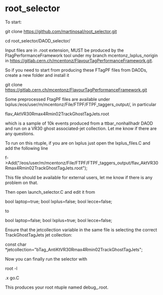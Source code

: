 # root_selector

To start:

git clone https://github.com/martinosal/root_selector.git

cd root_selector/DAOD_selector/

Input files are in .root extension, MUST be produced by the FtagPerformanceFramework tool under my branch mcentonz_lxplus_norigin in https://gitlab.cern.ch/mcentonz/FlavourTagPerformanceFramework.git. 

So if you need to start from producing these FTagPF files from DAODs, create a new folder and install it

git clone https://gitlab.cern.ch/mcentonz/FlavourTagPerformanceFramework.git

Some preprocessed FtagPF files are available under lxplus:/eos/user/m/mcentonz/File/FTPF/FTPF_taggers_output/, in particular

flav_AktVR30Rmax4Rmin02TrackGhostTagJets.root

which is a sample of 10k events produced from a ttbar_nonhallhadr DAOD and run on a VR30 ghost associated-jet collection. Let me know if there are any questions.

To run on this ntuple, if you are on lxplus just open the lxplus_files.C and add the following line

f->Add("/eos/user/m/mcentonz/File/FTPF/FTPF_taggers_output/flav_AktVR30Rmax4Rmin02TrackGhostTagJets.root");

This file should be available for external users, let me know if there is any problem on that.

Then open launch_selector.C and edit it from 

  bool laptop=true;
  bool lxplus=false;
  bool lecce=false;

to

  bool laptop=false;
  bool lxplus=true;
  bool lecce=false;

Ensure that the jetcollection variable in the same file is selecting the correct TrackGhostTagJets jet collection:

const char *jetcollection="bTag_AntiKtVR30Rmax4Rmin02TrackGhostTagJets";

Now you can finally run the selector with

root -l

.x go.C

This produces your root ntuple named debug_.root.
